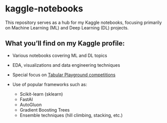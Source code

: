 # kaggle-notebooks

This repository serves as a hub for my Kaggle notebooks, focusing primarily on Machine Learning (ML) and Deep Learning (DL) projects.

## What you’ll find on my Kaggle profile:

- Various notebooks covering ML and DL topics 
- EDA, visualizations and data engineering techniques 
- Special focus on [Tabular Playground competitions](https://www.kaggle.com/competitions?hostSegmentIdFilter=8) 

- Use of popular frameworks such as:  

    - Scikit-learn (sklearn) 
    - FastAI 
    - AutoGluon 
    - Gradient Boosting Trees 
    - Ensemble techniques (hill climbing, stacking, etc.) 
